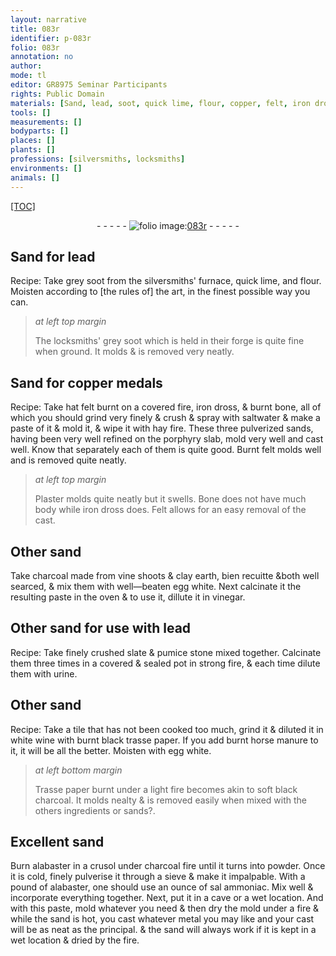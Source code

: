 ```yaml
---
layout: narrative
title: 083r
identifier: p-083r
folio: 083r
annotation: no
author:
mode: tl
editor: GR8975 Seminar Participants
rights: Public Domain
materials: [Sand, lead, soot, quick lime, flour, copper, felt, iron dross, bone, saltwater, hay, sands, porphyry, Plaster, Bone, Felt, sand, charcoal, vine shoots, clay earth, egg white, vinegar, slate, pumice stone, urine, tile, white wine, paper, manure, soft black charcoal, alabaster, sal ammoniac]
tools: []
measurements: []
bodyparts: []
places: []
plants: []
professions: [silversmiths, locksmiths]
environments: []
animals: []
---
```


<p><a href="{{ site.baseurl }}/diplomatic/">[TOC]</a></p><div class="folio" align="center">- - - - - <a href="http://gallica.bnf.fr/ark:/12148/btv1b10500001g/f171.item" target="_blank"><img src="https://cu-mkp.github.io/2017-workshop-edition/assets/photo-icon.png" alt="folio image: " style="display:inline-block; margin-bottom:-3px;"/>083r</a> - - - - - </div>  
  

## <span class="m">Sand</span> for <span class="m">lead</span>

 
Recipe: <span class="sup">Take</span> grey <span class="m">soot</span> from the <span class="pro">silversmiths</span>' furnace, <span class="m">quick lime</span>, and <span class="m">flour</span>. Moisten according to [the rules of] the art, in the finest possible way you can.
 
> *at left top margin*
> 
> 
>   The <span class="pro">locksmiths</span>' grey <span class="m">soot</span> which is held in their forge is quite fine when ground. It molds & is removed very neatly.
 
 
  

## <span class="m">Sand</span> for <span class="m">copper</span> medals

 
Recipe: <span class="sup">Take</span> hat <span class="m">felt</span> burnt on a covered fire, <span class="m">iron dross</span>, & burnt <span class="m">bone</span>, all of which you should grind very finely & crush & spray with <span class="m">saltwater</span> & make a paste of it & mold it, & wipe it with <span class="m">hay</span> fire. These three pulverized <span class="m">sands</span>, having been very well refined on the <span class="m">porphyry</span> slab, mold very well and cast well. Know that separately each of them is quite good. Burnt <span class="m">felt</span> molds well and is removed quite neatly.
 
> *at left top margin*
> 
> 
>   <span class="m">Plaster</span> molds quite neatly but it swells. <span class="m">Bone</span> does not have much body while <span class="m">iron dross</span> does. <span class="m">Felt</span> allows for an easy removal of the cast.
 
 
  

## Other <span class="m">sand</span>

 
<span class="sup">Take</span> <span class="m">charcoal</span> made from <span class="m">vine shoots</span> & <span class="m">clay earth</span>, <span class="del">bien recuitte &</span>both well searced, & mix them with well—beaten <span class="m">egg white</span>. Next calcinate it <span class="sup">the resulting paste</span> in the oven & to use it, dillute it in <span class="m">vinegar</span>.
 
 
  

## Other <span class="sup"><span class="m">sand</span></span> for <span class="sup">use with</span> <span class="m">lead</span>

 
Recipe: <span class="sup">Take</span> finely crushed <span class="m">slate</span> & <span class="m">pumice stone</span> mixed together. Calcinate them three times in a covered & sealed pot in strong fire, & each time dilute them with <span class="m">urine</span>.
 
 
  

## Other <span class="sup"><span class="m">sand</span></span>

 
Recipe: <span class="sup">Take</span> a <span class="m">tile</span> that has not been cooked too much, grind it & diluted it in <span class="m">white wine</span> with burnt black trasse <span class="m">paper</span>. If you add burnt horse <span class="m">manure</span> to it, it will be all the better. Moisten with <span class="m">egg white</span>.
 
> *at left bottom margin*
> 
> 
>   Trasse paper burnt under a light fire becomes akin to <span class="m">soft black charcoal</span>. It molds nealty & is removed easily when mixed with the others <span class="sup">ingredients or sands?</span>.
 
 
  

## Excellent <span class="m">sand</span>

 
Burn <span class="m">alabaster</span> in a crusol under charcoal fire until it turns into powder. Once <span class="sup">it is</span> cold, finely pulverise it through a sieve & make it impalpable. With a pound of <span class="m">alabaster</span>, one should use an ounce of <span class="m">sal ammoniac</span>. Mix well & incorporate everything together. Next, put it in a cave or a wet location. And with this paste, mold whatever you need & then dry the mold under a fire & while the <span class="m">sand</span> is hot, you cast whatever metal you may like and your cast will be as neat as the principal. & the <span class="m">sand</span> <span class="sup">will</span> always work if it is kept in a wet location & dried by the fire.
 
